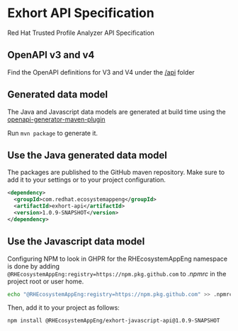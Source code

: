 # Exhort API Specification
Red Hat Trusted Profile Analyzer API Specification

## OpenAPI v3 and v4

Find the OpenAPI definitions for V3 and V4 under the [/api](./api) folder

## Generated data model

The Java and Javascript data models are generated at build time using the
[openapi-generator-maven-plugin](https://github.com/OpenAPITools/openapi-generator/tree/master/modules/openapi-generator-maven-plugin)

Run `mvn package` to generate it.

## Use the Java generated data model

The packages are published to the GitHub maven repository. Make sure to add it to your settings or to your project configuration.

```xml
<dependency>
  <groupId>com.redhat.ecosystemappeng</groupId>
  <artifactId>exhort-api</artifactId>
  <version>1.0.9-SNAPSHOT</version>
</dependency>
```

## Use the Javascript data model

Configuring NPM to look in GHPR for the RHEcosystemAppEng namespace is done by adding `@RHEcosystemAppEng:registry=https://npm.pkg.github.com`
to _.npmrc_ in the project root or user home.

```bash
echo "@RHEcosystemAppEng:registry=https://npm.pkg.github.com" >> .npmrc
```

Then, add it to your project as follows:

```bash
npm install @RHEcosystemAppEng/exhort-javascript-api@1.0.9-SNAPSHOT
```